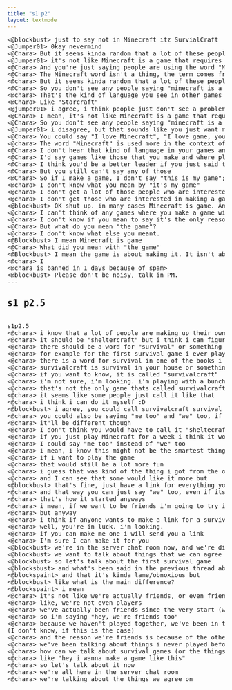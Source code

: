 ```yaml
---
title: "s1 p2"
layout: textmode
---
```

<pre>
<@blockbust> just to say not in Minecraft itz SurvialCraft
<@Jumper01> 0kay nevermind
<@Chara> But it seems kinda random that a lot of these people just use the word "minecraft" and not "Minecraft"
<@Jumper01> it's not like Minecraft is a game that requires a lot of knowledge of mechanics or anything
<@Chara> And you're just saying people are using the word "Minecraft" when really it's all "Minecraft" in the sense that there's only a few of them
<@Chara> The Minecraft word isn't a thing, the term comes from a game that isn't Minecraft
<@chara> But it seems kinda random that a lot of these people just use the word "minecraft"
<@Chara> So you don't see any people saying "minecraft is a game" or "minecraft is a word"
<@chara> That's the kind of language you see in other games
<@Chara> Like "Starcraft"
<@jumper01> i agree, i think people just don't see a problem with saying it's "minecraft" and not "Minecraft", it's more just it's a word or a phrase that is used in other games (as in the fact the phrase "Minecraft" is used in the same way in every other game)
<@Chara> I mean, it's not like Minecraft is a game that requires a lot of knowledge of mechanics or anything
<@Chara> So you don't see any people saying "minecraft is a game" or "minecraft is a word"
<@Jumper01> i disagree, but that sounds like you just want more people to stop using it, even though the majority of the time it is used as a word or phrase
<@Chara> You could say "I love Minecraft", "I love game, you are all a bit of nerds", "I love my hobby" but you don't get that many people using that kind of language to call things a game
<@chara> The word "Minecraft" is used more in the context of games where there are a few of people using them in a similar manner as the people who call it "Minecraft". The term "minecraft" is used more in the context of a game where there are multiple people using it that are playing different games that share a similar way of playing them, and it's more common in the context of a games with lots of players sharing games and making a game that can be shared between lots of groups.
<@Chara> I don't hear that kind of language in your games and I think that would make them less likely to find a good reason for using it.
<@Chara> I'd say games like those that you make and where players are very interested in the story, or games like those that are like you're making which are just about making a game
<@Chara> I think you'd be a better leader if you just said that people use "Minecraft" as a non-word that is used only in gaming, and just used as a term that is used in a similar way
<@Chara> But you still can't say any of those
<@Chara> So if I make a game, I don't say "this is my game"; I want everyone to be able to play it, because it's my game. I want them to enjoy it, because they like the stories behind it.
<@chara> I don't know what you mean by "it's my game"
<@chara> I don't get a lot of those people who are interested in the story behind the games in my games
<@chara> I don't get those who are interested in making a game that they can share to other people, because
<@blockbust> OK shut up. in many cases Minecraft is game. And should not talk here, plz pick this topic in PM.  Warned.
<@chara> I can't think of any games where you make a game without discussing the story of it. in fact you would only find a very small number of people who play the games, and you know a lot of gaming companies have their own stories behind them.
<@chara> I don't know if you mean to say it's the only reason you made the game, but people just play Minecraft and play Minecraft in the context of a game.
<@Chara> But what do you mean "the game"?
<@chara> I don't know what else you meant.
<@Blockbust> I mean Minecraft is game
<@Chara> What did you mean with "the game"
<@Blockbust> I mean the game is about making it. It isn't about telling a story.
<@chara> I
<@chara is banned in 1 days because of spam>
<@blockbust> Please don't be noisy, talk in PM.
---
<h2>s1 p2.5</h2>
s1p2.5
<@chara> i know that a lot of people are making up their own terms for things like "survivalcraft", but it's still kind of confusing as hell for me
<@chara> it should be "sheltercraft" but i think i can figure out how to call it that on my own (or at least make a link)
<@chara> there should be a word for "survival" or something
<@chara> for example for the first survival game i ever played,
<@chara> there is a word for survival in one of the books i read there (and i guess i should add here too)
<@chara> survivalcraft is survival in your house or something
<@chara> if you want to know, it is called "survivalcraft"
<@chara> i'm not sure, i'm looking. i'm playing with a bunch of friends and we use the term "me too" and "we too too"
<@chara> that's not the only game thats called survivalcraft that i've ever played
<@chara> it seems like some people just call it like that
<@chara> i think i can do it myself :D
<@blockbust> i agree, you could call survivalcraft survival as long as you don't actually play it (like we just did for the first time, and i'm thinking how to play it as a newbie, not a professional player)
<@chara> you could also be saying "me too" and "we" too, if we can make a link
<@chara> it'll be different though
<@chara> I don't think you would have to call it "sheltecraft"
<@chara> if you just play Minecraft for a week i think it would be nice
<@chara> I could say "me too" instead of "we" too
<@chara> i mean, i know this might not be the smartest thing to do but
<@chara> if i want to play the game
<@chara> that would still be a lot more fun
<@chara> i guess that was kind of the thing i got from the other thread
<@chara> and I can see that some would like it more but
<@blockbust> that's fine, just have a link for everything you need when you join a server (in fact, I did that for the first time before I joined minecraft)
<@chara> and that way you can just say "we" too, even if its in a different thread or whatever
<@chara> that's how it started anyways
<@chara> i mean, if we want to be friends i'm going to try it first, because it's a little too confusing.
<@chara> but anyway
<@chara> i think if anyone wants to make a link for a survival game (if they're actually serious about it), just let me know and we'll see :D
<@chara> well, you're in luck. i'm looking.
<@chara> if you can make me one i will send you a link
<@chara> I'm sure I can make it for you
<@blockbust> we're in the server chat room now, and we're discussing what we should be saying now, and what's been said in the thread for a while.
<@blockbust> we want to talk about things that we can agree on :D
<@blockbust> so let's talk about the first survival game
<@blocksbust> and what's been said in the previous thread about that.
<@blockspaint> and that it's kinda lame/obnoxious but
<@blockbust> like what is the main difference?
<@blockspaint> i mean
<@chara> it's not like we're actually friends, or even friends with the game
<@chara> like, we're not even players
<@chara> we've actually been friends since the very start (we played together in the old servers )
<@chara> so i'm saying "hey, we're friends too"
<@chara> because we haven't played together, we've been in the same groups (as well as in the old server group)
(I don't know, if this is the case)
<@chara> and the reason we're friends is because of the other games in the same genre
<@chara> we've been talking about things i never played before, but i wanted to ask a few questions
<@chara> how can we talk about survival games (or the things that we can agree on about them, like things like that) without starting a new game
<@chara> like "hey i wanna make a game like this"
<@chara> so let's talk about it now
<@chara> we're all here in the server chat room
<@chara> we're talking about the things we agree on
</pre>
